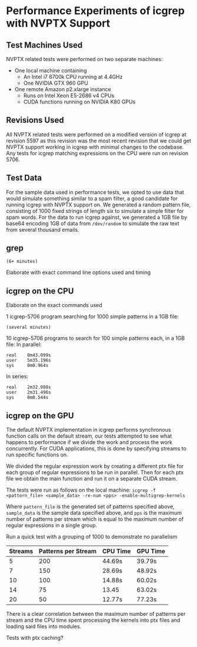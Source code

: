 # Performance Experiments of icgrep with NVPTX Support

## Test Machines Used

NVPTX related tests were performed on two separate machines:
* One local machine containing
    * An Intel i7 6700k CPU running at 4.4GHz
    * One NVIDIA GTX 960 GPU
* One remote Amazon p2.xlarge instance
    * Runs on Intel Xeon E5-2686 v4 CPUs
    * CUDA functions running on NVIDIA K80 GPUs

## Revisions Used

All NVPTX related tests were performed on a modified version of icgrep at revision 5597 as this revision was the most recent
revision that we could get NVPTX support working in icgrep with minimal changes to the codebase. Any tests for icgrep matching
expressions on the CPU were run on revision 5706.

## Test Data

For the sample data used in performance tests, we opted to use data that would simulate something similar to a spam filter,
a good candidate for running icgrep with NVPTX support on. We generated a random pattern file, consisting of 1000 fixed strings
of length six to simulate a simple filter for spam words. For the data to run icgrep against, we generated a 1GB file by
base64 encoding 1GB of data from `/dev/random` to simulate the raw text from several thousand emails.

## grep

```
(6+ minutes)
```

<TODO> Elaborate with exact command line options used and timing

## icgrep on the CPU

<TODO> Elaborate on the exact commands used

1 icgrep-5706 program searching for 1000 simple patterns in a 1GB file:
```
(several minutes)
```

10 icgrep-5706 programs to search for 100 simple patterns each, in a 1GB file:
In parallel:
```
real    0m43.099s
user    5m35.196s
sys     0m0.964s
```

In series:
```
real    2m32.088s
user    2m31.496s
sys     0m0.544s
```

## icgrep on the GPU

The default NVPTX implementation in icgrep performs synchronous function calls on the default stream, our tests attempted to  see what happens to performance if we divide the work and process the work concurrently. For CUDA applications, this is done by specifying streams to run specific functions on.

We divided the regular expression work by creating a different ptx file for each group of regular expressions to be run in parallel. Then for each ptx file we obtain the main function and run it on a separate CUDA stream.

The tests were run as follows on the local machine:
`icgrep -f <pattern_file> <sample_data> -re-num <pps> -enable-multigrep-kernels`

Where `pattern_file` is the generated set of patterns specified above, `sample_data` is the sample data specified above, and
`pps` is the maximum number of patterns per stream which is equal to the maximum number of regular expressions in a single group.


<TODO> Run a quick test with a grouping of 1000 to demonstrate no parallelism
  
|Streams|Patterns per Stream|CPU Time|GPU Time|
|-------|-------------------|--------|--------|
| 5 | 200 | 44.69s | 39.79s |
| 7 | 150 | 28.69s | 48.92s|
| 10 | 100 | 14.88s | 60.02s |
| 14 | 75 | 13.45 | 63.02s|
| 20 | 50 | 12.77s | 77.23s|

There is a clear correlation between the maximum number of patterns per stream and the CPU time spent processing the kernels into ptx files and loading said files into modules.

<TODO> Tests with ptx caching?


